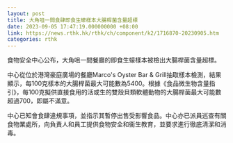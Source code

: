 ```yaml
---
layout: post
title: 大角咀一間食肆即食生蠔樣本大腸桿菌含量超標
date: 2023-09-05 17:47:19.000000000 +08:00
link: https://news.rthk.hk/rthk/ch/component/k2/1716870-20230905.htm
categories: rthk
---
```


食物安全中心公布，大角咀一間餐廳的即食生蠔樣本被檢出大腸桿菌含量超標。

中心從位於港灣豪庭廣場的餐廳Marco's Oyster Bar & Grill抽取樣本檢測，結果顯示，每100克樣本的大腸桿菌最大可能數為5400。根據《食品微生物含量指引》，每100克擬供直接食用的活或生的雙殼貝類軟體動物的大腸桿菌最大可能數超過700，即屬不滿意。

中心已知會食肆違規事項，並指示其暫停出售受影響食品。中心亦已派員巡查有關食物業處所，向負責人和員工提供食物安全和衞生教育，並要求進行徹底清潔和消毒。
